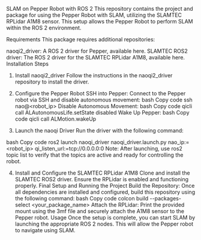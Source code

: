 SLAM on Pepper Robot with ROS 2
This repository contains the project and package for using the Pepper Robot with SLAM, utilizing the SLAMTEC RPLidar A1M8 sensor. This setup allows the Pepper Robot to perform SLAM within the ROS 2 environment.

Requirements
This package requires additional repositories:

naoqi2_driver: A ROS 2 driver for Pepper, available here.
SLAMTEC ROS2 driver: The ROS 2 driver for the SLAMTEC RPLidar A1M8, available here.
Installation Steps
1. Install naoqi2_driver
Follow the instructions in the naoqi2_driver repository to install the driver.

2. Configure the Pepper Robot
SSH into Pepper: Connect to the Pepper robot via SSH and disable autonomous movement:
bash
Copy code
ssh nao@<robot_ip>
Disable Autonomous Movement:
bash
Copy code
qicli call ALAutonomousLife.setState disabled
Wake Up Pepper:
bash
Copy code
qicli call ALMotion.wakeUp
3. Launch the naoqi Driver
Run the driver with the following command:

bash
Copy code
ros2 launch naoqi_driver naoqi_driver.launch.py nao_ip:=<robot_ip> qi_listen_url:=tcp://0.0.0.0:0
Note: After launching, use ros2 topic list to verify that the topics are active and ready for controlling the robot.

4. Install and Configure the SLAMTEC RPLidar A1M8
Clone and install the SLAMTEC ROS2 driver.
Ensure the RPLidar is enabled and functioning properly.
Final Setup and Running the Project
Build the Repository: Once all dependencies are installed and configured, build this repository using the following command:
bash
Copy code
colcon build --packages-select <your_package_name>
Attach the RPLidar: Print the provided mount using the 3mf file and securely attach the A1M8 sensor to the Pepper robot.
Usage
Once the setup is complete, you can start SLAM by launching the appropriate ROS 2 nodes. This will allow the Pepper robot to navigate using SLAM.

